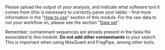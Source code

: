 Please upload the output of your analysis, and indicate what software
tool it comes from (this is necessary to correctly parse your table) - find more information in the "[How to use](https://proteobench.readthedocs.io/en/latest/available-modules/5-quant-lfq-ion-dia-diapasef/#how-to-use)" section of this module. For the raw data to run your workflow on, please see the section "[Data set](https://proteobench.readthedocs.io/en/latest/available-modules/5-quant-lfq-ion-dia-diapasef/#data-set)". 

Remember: contaminant sequences are already present in the fasta file 
associated to this module. **Do not add other contaminants** to your 
search. This is important when using MaxQuant and FragPipe, among other tools.
